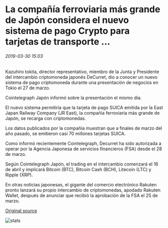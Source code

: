 # La compañía ferroviaria más grande de Japón considera el nuevo sistema de pago Crypto para tarjetas de transporte ...

###### 2019-03-30 15:03

Kazuhiro tokita, director representativo, miembro de la Junta y Presidente del intercambio criptomoneda japonés DeCurret, dio a conocer un nuevo sistema de pago criptomoneda durante una presentación de negocios en Tokio el 27 de marzo.

Cointelegraph Japón informó sobre la presentación el mismo día.

El nuevo sistema permitiría que la tarjeta de pago SUICA emitida por la East Japan Railway Company (JR East), la compañía ferroviaria más grande de Japón, se recarga con criptomonedas.

Los datos publicados por la compañía muestran que a finales de marzo del año pasado, se emitieron casi 70 millones tarjetas SUICA.

Como informó recientemente Cointelegraph, Decurret ha sido autorizada a operar por la Agencia Japonesa de servicios financieros (FSA) desde el 28 de marzo.

Según Cointelegraph Japón, el trading en el intercambio comenzará el 16 de abril y implicará Bitcoin (BTC), Bitcoin Cash (BCH), Litecoin (LTC) y Ripple (XRP).

En otras noticias japonesas, el gigante del comercio electrónico Rakuten pronto lanzará su propio intercambio de criptomonedas, apodado Rakuten Wallet, después de anunciar que recibió la aprobación de la FSA el 25 de marzo.

[Original source](https://cointelegraph.com/news/japans-largest-railway-company-considers-new-crypto-payment-system-for-transport-cards)

![stats](https://c.statcounter.com/11760860/0/a89fa40b/1/ "stats")